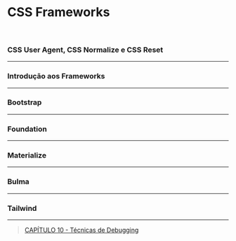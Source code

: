 # CSS Frameworks

<br>

###  CSS User Agent, CSS Normalize e CSS Reset







---

### Introdução aos Frameworks







___

### Bootstrap







---

### Foundation







____

### Materialize







---

### Bulma







----

### Tailwind







---

> [CAPÍTULO 10 - Técnicas de Debugging]()
